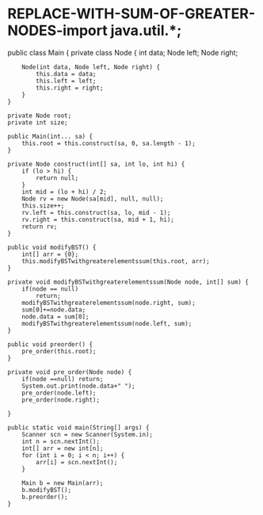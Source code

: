 # REPLACE-WITH-SUM-OF-GREATER-NODES-import java.util.*;

public class Main {
    private class Node {
        int data;
        Node left;
        Node right;

        Node(int data, Node left, Node right) {
            this.data = data;
            this.left = left;
            this.right = right;
        }
    }

    private Node root;
    private int size;

    public Main(int... sa) {
        this.root = this.construct(sa, 0, sa.length - 1);
    }

    private Node construct(int[] sa, int lo, int hi) {
        if (lo > hi) {
            return null;
        }
        int mid = (lo + hi) / 2;
        Node rv = new Node(sa[mid], null, null);
        this.size++;
        rv.left = this.construct(sa, lo, mid - 1);
        rv.right = this.construct(sa, mid + 1, hi);
        return rv;
    }

    public void modifyBST() {
        int[] arr = {0};
        this.modifyBSTwithgreaterelementssum(this.root, arr);
    }

    private void modifyBSTwithgreaterelementssum(Node node, int[] sum) {
        if(node == null)
            return;
        modifyBSTwithgreaterelementssum(node.right, sum);
        sum[0]+=node.data;
        node.data = sum[0];
        modifyBSTwithgreaterelementssum(node.left, sum);
    }

    public void preorder() {
        pre_order(this.root);
    }

    private void pre_order(Node node) {
        if(node ==null) return;
        System.out.print(node.data+" ");
        pre_order(node.left);
        pre_order(node.right);

    }

    public static void main(String[] args) {
        Scanner scn = new Scanner(System.in);
        int n = scn.nextInt();
        int[] arr = new int[n];
        for (int i = 0; i < n; i++) {
            arr[i] = scn.nextInt();
        }

        Main b = new Main(arr);
        b.modifyBST();
        b.preorder();
    }

